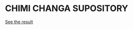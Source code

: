 CHIMI CHANGA SUPOSITORY
=======================

[See the result](https://megaju.github.io/hobby-css-animation/)
